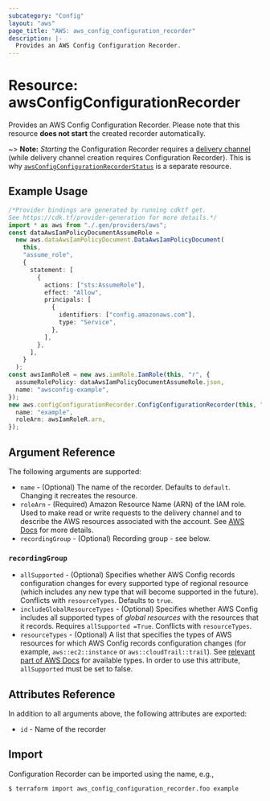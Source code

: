 ```yaml
---
subcategory: "Config"
layout: "aws"
page_title: "AWS: aws_config_configuration_recorder"
description: |-
  Provides an AWS Config Configuration Recorder.
---
```


# Resource: awsConfigConfigurationRecorder

Provides an AWS Config Configuration Recorder. Please note that this resource **does not start** the created recorder automatically.

\~> **Note:** *Starting* the Configuration Recorder requires a [delivery channel](/docs/providers/aws/r/config_delivery_channel.html) (while delivery channel creation requires Configuration Recorder). This is why [`awsConfigConfigurationRecorderStatus`](/docs/providers/aws/r/config_configuration_recorder_status.html) is a separate resource.

## Example Usage

```typescript
/*Provider bindings are generated by running cdktf get.
See https://cdk.tf/provider-generation for more details.*/
import * as aws from "./.gen/providers/aws";
const dataAwsIamPolicyDocumentAssumeRole =
  new aws.dataAwsIamPolicyDocument.DataAwsIamPolicyDocument(
    this,
    "assume_role",
    {
      statement: [
        {
          actions: ["sts:AssumeRole"],
          effect: "Allow",
          principals: [
            {
              identifiers: ["config.amazonaws.com"],
              type: "Service",
            },
          ],
        },
      ],
    }
  );
const awsIamRoleR = new aws.iamRole.IamRole(this, "r", {
  assumeRolePolicy: dataAwsIamPolicyDocumentAssumeRole.json,
  name: "awsconfig-example",
});
new aws.configConfigurationRecorder.ConfigConfigurationRecorder(this, "foo", {
  name: "example",
  roleArn: awsIamRoleR.arn,
});

```

## Argument Reference

The following arguments are supported:

* `name` - (Optional) The name of the recorder. Defaults to `default`. Changing it recreates the resource.
* `roleArn` - (Required) Amazon Resource Name (ARN) of the IAM role. Used to make read or write requests to the delivery channel and to describe the AWS resources associated with the account. See [AWS Docs](http://docs.aws.amazon.com/config/latest/developerguide/iamrole-permissions.html) for more details.
* `recordingGroup` - (Optional) Recording group - see below.

### `recordingGroup`

* `allSupported` - (Optional) Specifies whether AWS Config records configuration changes for every supported type of regional resource (which includes any new type that will become supported in the future). Conflicts with `resourceTypes`. Defaults to `true`.
* `includeGlobalResourceTypes` - (Optional) Specifies whether AWS Config includes all supported types of *global resources* with the resources that it records. Requires `allSupported =True`. Conflicts with `resourceTypes`.
* `resourceTypes` - (Optional) A list that specifies the types of AWS resources for which AWS Config records configuration changes (for example, `aws::ec2::instance` or `aws::cloudTrail::trail`). See [relevant part of AWS Docs](http://docs.aws.amazon.com/config/latest/APIReference/API_ResourceIdentifier.html#config-Type-ResourceIdentifier-resourceType) for available types. In order to use this attribute, `allSupported` must be set to false.

## Attributes Reference

In addition to all arguments above, the following attributes are exported:

* `id` - Name of the recorder

## Import

Configuration Recorder can be imported using the name, e.g.,

```console
$ terraform import aws_config_configuration_recorder.foo example
```
